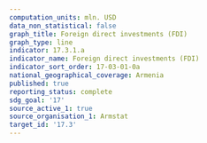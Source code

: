 ```yaml
---
computation_units: mln. USD
data_non_statistical: false
graph_title: Foreign direct investments (FDI)
graph_type: line
indicator: 17.3.1.a
indicator_name: Foreign direct investments (FDI)
indicator_sort_order: 17-03-01-0a
national_geographical_coverage: Armenia
published: true
reporting_status: complete
sdg_goal: '17'
source_active_1: true
source_organisation_1: Armstat
target_id: '17.3'
---
```

